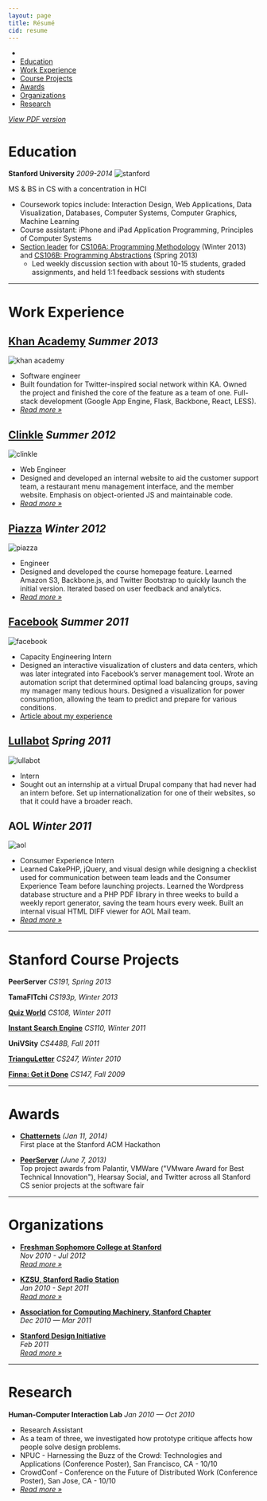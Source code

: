 ```yaml
---
layout: page
title: Résumé
cid: resume
---
```


<ul class="menu">
<li><a href="#"><i class="fa fa-level-up"></i></a></li>
<li><a href="#edu">Education</a></li>
<li><a href="#work">Work Experience</a></li>
<li><a href="#proj">Course Projects</a></li>
<li><a href="#awards">Awards</a></li>
<li><a href="#org">Organizations</a></li>
<li><a href="#research">Research</a></li>
</ul>

_[<i class="fa fa-file-o"></i> View PDF version](/public/assets/resume/Brie%20Bunge%20-%20Resume.pdf)_

<h1 id="edu">Education</h1>

__Stanford University__ _2009-2014_
![stanford](/public/assets/resume/stanford.png)

MS & BS in CS with a concentration in HCI 

- Coursework topics include: Interaction Design, Web Applications, Data Visualization, Databases, Computer Systems, Computer Graphics, Machine Learning
- Course assistant: iPhone and iPad Application Programming, Principles of Computer Systems
- [Section leader](http://cs198.stanford.edu/) for [CS106A: Programming Methodology](http://cs106a.stanford.edu/) (Winter 2013) and [CS106B: Programming Abstractions](http://cs106b.stanford.edu/) (Spring 2013)
     - Led weekly discussion section with about 10-15 students, graded assignments, and held 1:1 feedback sessions with students

---

<h1 id="work">Work Experience</h1>

## [Khan Academy](https://www.khanacademy.org/) _Summer 2013_
![khan academy](/public/assets/resume/khan.png)

- Software engineer
- Built foundation for Twitter-inspired social network within KA. Owned the project and finished the core of the feature as a team of one. Full-stack development (Google App Engine, Flask, Backbone, React, LESS).
- _[Read more &raquo;](/blog/2014/01/07/khan-academy-internship/)_ 


## [Clinkle](https://www.clinkle.com/) _Summer 2012_

![clinkle](/public/assets/resume/clinkle.png)

- Web Engineer
- Designed and developed an internal website to aid the customer support team, a restaurant menu management interface, and the member website. Emphasis on object-oriented JS and maintainable code.
- _[Read more &raquo;](/portfolio/2012/06/25/mobile-payments/)_ 


## [Piazza](https://piazza.com/) _Winter 2012_
![piazza](/public/assets/resume/piazza.png)

- Engineer
- Designed and developed the course homepage feature. Learned Amazon S3, Backbone.js, and Twitter Bootstrap to quickly launch the initial version. Iterated based on user feedback and analytics.
- _[Read more &raquo;](/portfolio/2012/04/01/piazza/)_ 


## [Facebook](http://www.facebook.com/) _Summer 2011_
![facebook](/public/assets/resume/facebook.png)

- Capacity Engineering Intern
- Designed an interactive visualization of clusters and data centers, which was later integrated into Facebook’s server management tool. Wrote an automation script that determined optimal load balancing groups, saving my manager many tedious hours. Designed a visualization for power consumption, allowing the team to predict and prepare for various conditions.
- [Article about my experience](https://www.facebook.com/notes/facebook-engineering/interning-at-facebook-coding-inspiration-and-bbqs/10150248537003920)


## [Lullabot](http://www.lullabot.com/) _Spring 2011_
![lullabot](/public/assets/resume/lullabot.png)

- Intern
- Sought out an internship at a virtual Drupal company that had never had an intern before. Set up internationalization for one of their websites, so that it could have a broader reach.


## AOL _Winter 2011_
![aol](/public/assets/resume/aol.png)

- Consumer Experience Intern
- Learned CakePHP, jQuery, and visual design while designing a checklist used for communication between team leads and the Consumer Experience Team before launching projects. Learned the Wordpress database structure and a PHP PDF library in three weeks to build a weekly report generator, saving the team hours every week. Built an internal visual HTML DIFF viewer for AOL Mail team.
- _[Read more &raquo;](/portfolio/2011/01/01/aol/)_ 


---

<h1 id="proj">Stanford Course Projects</h1>

__PeerServer__ _CS191, Spring 2013_

__TamaFITchi__ _CS193p, Winter 2013_

__[Quiz World](/portfolio/2011/03/01/quiz-world/)__ _CS108, Winter 2011_

__[Instant Search Engine](/portfolio/2011/03/01/cs110/)__ _CS110, Winter 2011_

__UniVSity__ _CS448B, Fall 2011_ 

__[TrianguLetter](/portfolio/2010/03/01/cs247/)__ _CS247, Winter 2010_

__[Finna: Get it Done](/portfolio/2009/10/01/cs147/)__ _CS147, Fall 2009_


---

<h1 id="awards">Awards</h1>

- __[Chatternets](https://github.com/ChatterNets/chatternets)__ _(Jan 11, 2014)_  
First place at the Stanford ACM Hackathon

- __[PeerServer](https://github.com/PeerServer/peer-server)__ _(June 7, 2013)_  
Top project awards from Palantir, VMWare ("VMware Award for Best Technical Innovation"), Hearsay Social, and Twitter across all Stanford CS senior projects at the software fair

---

<h1 id="org">Organizations</h1>

- __[Freshman Sophomore College at Stanford](http://frosoco.stanford.edu/)__  
_Nov 2010 - Jul 2012_  
_[Read more &raquo;](/portfolio/2010/09/01/frosoco/)_ 

- __[KZSU, Stanford Radio Station](http://kzsu.stanford.edu/)__  
_Jan 2010 - Sept 2011_  
_[Read more &raquo;](/portfolio/2011/09/01/kzsu/)_ 

- __[Association for Computing Machinery, Stanford Chapter](http://stanfordacm.com/)__  
_Dec 2010 — Mar 2011_

- __[Stanford Design Initiative](http://designinitiative.stanford.edu/)__  
_Feb 2011_  
_[Read more &raquo;](/portfolio/2011/02/18/design-initiative/)_ 


---

<h1 id="research">Research</h1>

__Human-Computer Interaction Lab__ _Jan 2010 — Oct 2010_

- Research Assistant
- As a team of three, we investigated how prototype critique affects how people solve design problems.
- NPUC - Harnessing the Buzz of the Crowd: Technologies and Applications (Conference Poster), San Francisco, CA - 10/10
- CrowdConf - Conference on the Future of Distributed Work (Conference Poster), San Jose, CA - 10/10
- _[Read more &raquo;](/portfolio/2010/06/01/hci-research/)_
